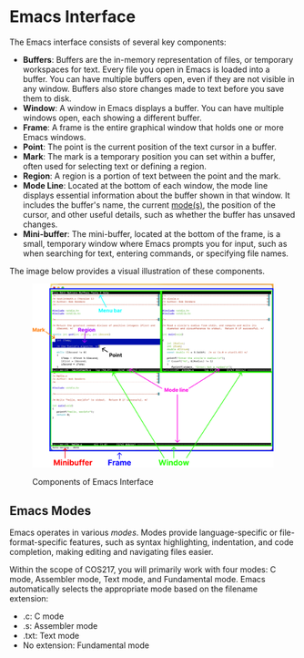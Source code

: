 # Emacs Interface







The Emacs interface consists of several key components:&#x20;

* **Buffers**: Buffers are the in-memory representation of files, or temporary workspaces for text. Every file you open in Emacs is loaded into a buffer. You can have multiple buffers open, even if they are not visible in any window. Buffers also store changes made to text before you save them to disk.
* **Window**: A window in Emacs displays a buffer. You can have multiple windows open, each showing a different buffer.
* **Frame**: A frame is the entire graphical window that holds one or more Emacs windows.
* **Point**: The point is the current position of the text cursor in a buffer.
* **Mark**: The mark is a temporary position you can set within a buffer, often used for selecting text or defining a region.
* **Region**: A region is a portion of text between the point and the mark.
* **Mode Line**: Located at the bottom of each window, the mode line displays essential information about the buffer shown in that window. It includes the buffer's name, the current [mode(s)](broken-reference), the position of the cursor, and other useful details, such as whether the buffer has unsaved changes.
* **Mini-buffer**: The mini-buffer, located at the bottom of the frame, is a small, temporary window where Emacs prompts you for input, such as when searching for text, entering commands, or specifying file names.

The image below provides a visual illustration of these components.

<figure><img src="../../.gitbook/assets/image (3).png" alt=""><figcaption><p>Components of Emacs Interface</p></figcaption></figure>

## Emacs Modes

Emacs operates in various _modes_. Modes provide language-specific or file-format-specific features, such as syntax highlighting, indentation, and code completion, making editing and navigating files easier.&#x20;

Within the scope of COS217, you will primarily work with four modes: C mode, Assembler mode, Text mode, and Fundamental mode. Emacs automatically selects the appropriate mode based on the filename extension:

* .c: C mode
* .s: Assembler mode
* .txt: Text mode
* No extension: Fundamental mode
